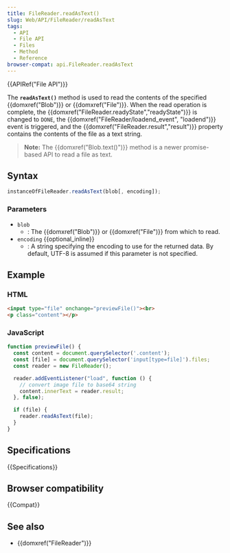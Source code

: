 ```yaml
---
title: FileReader.readAsText()
slug: Web/API/FileReader/readAsText
tags:
  - API
  - File API
  - Files
  - Method
  - Reference
browser-compat: api.FileReader.readAsText
---
```

{{APIRef("File API")}}

The **`readAsText()`** method is used to read the contents of
the specified {{domxref("Blob")}} or {{domxref("File")}}. When the read operation is
complete, the {{domxref("FileReader.readyState","readyState")}} is changed to
`DONE`, the {{domxref("FileReader/loadend_event", "loadend")}} event is triggered, and the
{{domxref("FileReader.result","result")}} property contains the contents of the file as
a text string.

> **Note:** The {{domxref("Blob.text()")}} method is a newer promise-based API to read a file as
> text.

## Syntax

```js
instanceOfFileReader.readAsText(blob[, encoding]);
```

### Parameters

- `blob`
  - : The {{domxref("Blob")}} or {{domxref("File")}} from which to read.
- `encoding` {{optional_inline}}
  - : A string specifying the encoding to use for the returned data. By default, UTF-8 is
    assumed if this parameter is not specified.

## Example

### HTML

```html
<input type="file" onchange="previewFile()"><br>
<p class="content"></p>
```

### JavaScript

```js
function previewFile() {
  const content = document.querySelector('.content');
  const [file] = document.querySelector('input[type=file]').files;
  const reader = new FileReader();

  reader.addEventListener("load", function () {
    // convert image file to base64 string
    content.innerText = reader.result;
  }, false);

  if (file) {
    reader.readAsText(file);
  }
}
```

## Specifications

{{Specifications}}

## Browser compatibility

{{Compat}}

## See also

- {{domxref("FileReader")}}
